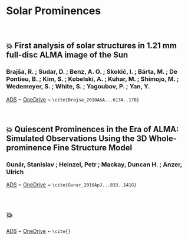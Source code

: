 # Solar Prominences

&nbsp;
&nbsp;
  
## :boom:  First analysis of solar structures in 1.21 mm full-disc ALMA image of the Sun 
###  Brajša, R. ; Sudar, D. ; Benz, A. O. ; Skokić, I. ; Bárta, M. ; De Pontieu, B. ; Kim, S. ; Kobelski, A. ; Kuhar, M. ; Shimojo, M. ; Wedemeyer, S. ; White, S. ; Yagoubov, P. ; Yan, Y.

[ADS](https://ui.adsabs.harvard.edu/abs/2018A%2526A...613A..17B) ~ 
[OneDrive](https://universityofstandrews907-my.sharepoint.com/:b:/r/personal/cb432_st-andrews_ac_uk/Documents/Prominance%20Papers/aa30656-17.pdf)
~ `\cite{Brajsa_2018A&A...613A..17B}`

&nbsp;

## :boom: Quiescent Prominences in the Era of ALMA: Simulated Observations Using the 3D Whole-prominence Fine Structure Model 
###  Gunár, Stanislav ; Heinzel, Petr ; Mackay, Duncan H. ; Anzer, Ulrich

[ADS](https://ui.adsabs.harvard.edu/abs/2016ApJ...833..141G) ~ 
[OneDrive](https://universityofstandrews907-my.sharepoint.com/:b:/r/personal/cb432_st-andrews_ac_uk/Documents/Prominance%20Papers/Gun%C3%A1r_2016_ApJ_833_141.pdf)
~ `\cite{Gunar_2016ApJ...833..141G}`


&nbsp;

## :boom: 
###

[ADS]() ~
[OneDrive]()
~ `\cite{}`

&nbsp;
